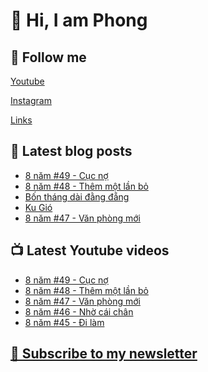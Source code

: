 # 👋 Hi, I am Phong

## 🔗 Follow me
[Youtube](https://www.youtube.com/@phongever "Youtube")

[Instagram](https://www.instagram.com/phongever "Instagram")

[Links](https://beacons.ai/phongever "Link")

## 📝 Latest blog posts

<!-- BLOG-POST-LIST:START -->
- [8 năm #49 - Cục nợ](https://phongever.substack.com/p/8-nam-49-cuc-no)
- [8 năm #48 - Thêm một lần bỏ](https://phongever.substack.com/p/8-nam-48-them-mot-lan-bo)
- [Bốn tháng dài đằng đẵng](https://phongever.substack.com/p/bon-thang-dai-ang-ang)
- [Ku Gió](https://phongever.substack.com/p/ku-gio)
- [8 năm #47 - Văn phòng mới](https://phongever.substack.com/p/8-nam-47-van-phong-moi)
<!-- BLOG-POST-LIST:END -->

## 📺 Latest Youtube videos

<!-- YOUTUBE-VIDEO-LIST:START -->
- [8 năm #49 - Cục nợ](https://www.youtube.com/watch?v=2r-OsUDycTU)
- [8 năm #48 - Thêm một lần bỏ](https://www.youtube.com/watch?v=titsOdBU6qc)
- [8 năm #47 - Văn phòng mới](https://www.youtube.com/watch?v=wE9FDpQnujY)
- [8 năm #46 - Nhờ cái chân](https://www.youtube.com/watch?v=O_bHQJD4THw)
- [8 năm #45 - Đi làm](https://www.youtube.com/watch?v=SHJR679h4Yc)
<!-- YOUTUBE-VIDEO-LIST:END -->

## [💌 Subscribe to my newsletter](https://phongever.substack.com/)
